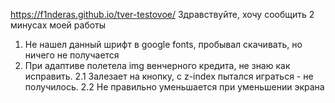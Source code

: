 https://f1nderas.github.io/tver-testovoe/
Здравствуйте, хочу сообщить 2 минусах моей работы 
1. Не нашел данный шрифт в google fonts, пробывал скачивать, но ничего не получается
2. При адаптиве полетела img венчерного кредита, не знаю как исправить. 2.1 Залезает на кнопку, с z-index пытался играться - не получилось. 2.2 Не правильно уменьшается при уменьшении экрана
